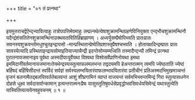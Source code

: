 +++
title = "०१ तं प्रत्नथा"

+++

इयमुत्तराचद्वेऎन्द्भ्यावित्याहुः तत्रोपपत्तिमेवमाहुः तम्प्रत्नथेत्येषाशुक्रामन्थिग्रहणेविनियुक्ता एन्द्भौचशुक्रामन्थिनौ यदैन्द्रंशंसतितेनशुक्रामन्थिनाउक्थवतावितिहिब्राह्मणम् । अध्वर्युसम्प्रैषोपिभवति प्रातःप्रातः सवनस्यशुक्रवन्तोमधुश्चुतइन्द्रायसो -मान्प्रस्थितान्प्रेष्येतिप्रशास्तृप्रैषश्चभवति । होतायक्षदिन्द्रम्प्रातः प्रातः सावस्येत्यादि प्रस्थिताइन्द्रायसोमाइतियाज्याचैन्द्री इदन्तेसोम्यम्मध्विति तस्मादैन्द्भ्यौ तमिन्द्रं प्रत्नथा पुरातनायजमानाइव पूर्वथा अस्मदीयाःपूर्वेयथा विश्वथा विश्वेसर्वेप्राणिनोयथा इमथा इममिदानींवर्तमानायजमानाःतेयथेन्द्रस्यस्तुत्याफलमलभन्त तद्वदयमपि हेअन्तरात्मन् त्वमपि ज्येष्ठतातिं ज्येष्ठं बर्हिषदं बर्हिषिसीदन्तं स्वर्विदं सर्वज्ञं सर्वस्यलम्भयितारंवाफलम्भावयितारंवा प्रतीचीनं प्रतिअस्मदभिमुखमञ्चन्तं वृजनं बलनामैतद्बलव्तिवर्ततेबलवन्तं आशुं शीघ्रगामिनं व्याप्तं वाजयन्तं सर्वमभिभवन्तमिन्द्रं गिरा स्तुत्यासधनेन दोहसे धुक्ष्व सर्वदासर्वान्कामान् इत्यन्तरात्मनःप्रैषः यासुस्तुतिषुवर्धसेप्रवृद्धोभवसिवर्धयसिवेन्द्रं यथास्तुत्येति यास्वितिव्यत्ययेनवहुवचनम् ॥ १ ॥
